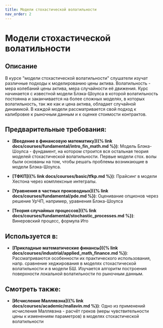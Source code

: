 ```yaml
---
title: Модели стохастической волатильности
nav_order: 2
---
```


# Модели стохастической волатильности


## Описание 
В курсе "модели стохастической волатильности" слушатели изучат различные подходы к моделированию цены актива. 
Волатильность - мера колебаний цены актива, мера случайности её движения. 
Курс начинается с известной модели Блэка-Шоулса в которой волатильность постоянна 
и заканчивается на более сложных моделях, в которых волатильность, так же как и цена актива, обладает случайной динамикой. 
В каждой модели рассматривается свой подход к калибровке к рыночным данным и к оценке стоимости контрактов.  


## Предварительные требования:

- **[Введение в финансовую математику]({% link docs/courses/fundamental/intro_fin_math.md %})**: Модель Блэка-Шоулса - фундамент, на котором строится вся остальная теория моделей стохастической волатильности. 
Первые модели стох. волы были основаны на том, чтобы решать проблемы возникающие в модели Блэка-Шоулса. 


- **[ТФКП]({% link docs/courses/basic/tfkp.md %})**: Прайсинг в модели Хестона через комплексные интегралы.


- **[Уравнения в частных производных]({% link docs/courses/fundamental/pde.md %})**: Оценивание опционов через решение УрЧП, например, уравнения Блэка-Шоулса


- **[Теория случайных процессов]({% link docs/courses/fundamental/stochastic_processes.md %})**: Винеровский процесс, формула Ито



## Используется в:

- **[Прикладные математические финансы]({% link docs/courses/industrial/applied_math_finance.md %})**: Рассматриваются особенности их практического использования, 
напр. сравнение хеджирования в моделях стохастической волатильности и в модели БШ. 
Изучается алгоритм построения поверхности локальной волатильности по рыночным данным. 



## Смотреть также:

- **[Исчисление Маллявэна]({% link docs/courses/academic/mallavin.md %})**: Одно из применений исчисления Маллявэна - расчёт греков (меры чувствительности цены к изменениям параметров) в моделях стохастической волатильности

